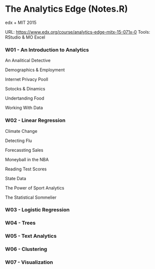 # The Analytics Edge (Notes.R)
edx + MIT 2015

URL: https://www.edx.org/course/analytics-edge-mitx-15-071x-0
Tools: RStudio & MO Excel

### W01 - An Introduction to Analytics

An Analitical Detective

Demographics & Employment

Internet Privacy Pooll

Sotocks & Dinamics

Undertanding Food

Working With Data


### W02 - Linear Regression

Climate Change

Detecting Flu

Forecassting Sales

Moneyball in the NBA

Reading Test Scores

State Data

The Power of Sport Analytics

The Statistical Sommelier


### W03 - Logistic Regression


### W04 - Trees
### W05 - Text Analytics
### W06 - Clustering
### W07 - Visualization
